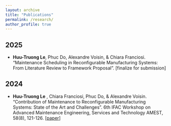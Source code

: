 ```yaml
---
layout: archive
title: "Publications"
permalink: /research/
author_profile: true
---
```


<!-- {% if site.author.googlescholar %}
  <div class="wordwrap">You can also find my articles on <a href="{{site.author.googlescholar}}">my Google Scholar profile</a>.</div>
{% endif %} -->
## 2025
* **Huu-Truong Le**, Phuc Do, Alexandre Voisin, & Chiara Franciosi. “Maintenance Scheduling in Reconfigurable Manufacturing Systems: From Literature Review to Framework Proposal”. [finalize for submission]

## 2024
* **Huu-Truong Le** , Chiara Franciosi, Phuc Do, & Alexandre Voisin. “Contribution of Maintenance to Reconfigurable Manufacturing Systems: State of the Art and Challenges”. 6th IFAC Workshop on Advanced Maintenance Engineering, Services and Technology AMEST, 58(8), 121-126. [[paper](https://www.sciencedirect.com/science/article/pii/S2405896324007778)]